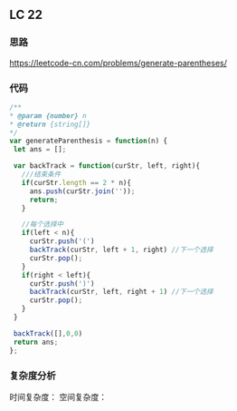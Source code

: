 ## LC 22

### 思路

https://leetcode-cn.com/problems/generate-parentheses/

### 代码

```JavaScript
/**
* @param {number} n
* @return {string[]}
*/
var generateParenthesis = function(n) {
 let ans = [];

 var backTrack = function(curStr, left, right){
   ///结束条件
   if(curStr.length == 2 * n){
     ans.push(curStr.join(''));
     return;
   }

   //每个选择中
   if(left < n){
     curStr.push('(')
     backTrack(curStr, left + 1, right) //下一个选择
     curStr.pop();
   }
   if(right < left){
     curStr.push(')')
     backTrack(curStr, left, right + 1) //下一个选择
     curStr.pop();
   }
 }

 backTrack([],0,0)
 return ans;
};

```

### 复杂度分析

时间复杂度：
空间复杂度：
